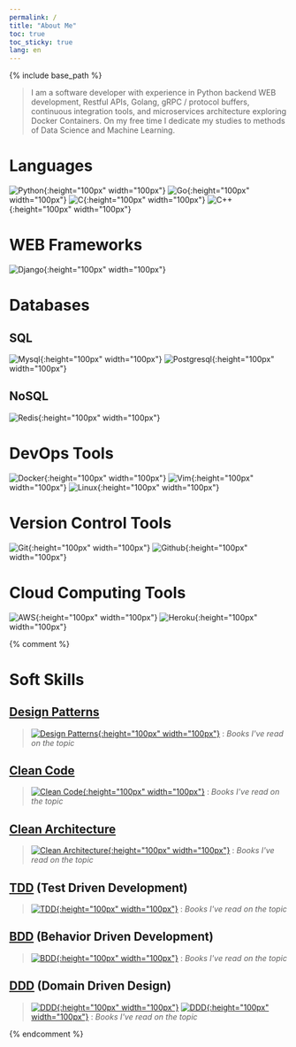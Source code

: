 ```yaml
---
permalink: /
title: "About Me"
toc: true
toc_sticky: true
lang: en
---
```


{% include base_path %}

> I am a software developer with experience in Python backend WEB development, Restful APIs, Golang, gRPC / protocol buffers, continuous integration tools, and microservices architecture exploring Docker Containers. On my free time I dedicate my studies to methods of Data Science and Machine Learning.

# Languages

![Python]({{base_path}}/images/devicons/python/python-original.svg){:height="100px" width="100px"}
![Go]({{base_path}}/images/devicons/go/go-original.svg){:height="100px" width="100px"}
![C]({{base_path}}/images/devicons/c/c-original.svg){:height="100px" width="100px"}
![C++]({{base_path}}/images/devicons/cplusplus/cplusplus-original.svg){:height="100px" width="100px"}

# WEB Frameworks
![Django]({{base_path}}/images/devicons/django/django-original.svg){:height="100px" width="100px"}

# Databases

## SQL
![Mysql]({{base_path}}/images/devicons/mysql/mysql-original-wordmark.svg){:height="100px" width="100px"}
![Postgresql]({{base_path}}/images/devicons/postgresql/postgresql-original-wordmark.svg){:height="100px" width="100px"}

## NoSQL
![Redis]({{base_path}}/images/devicons/redis/redis-original-wordmark.svg){:height="100px" width="100px"}

# DevOps Tools
![Docker]({{base_path}}/images/devicons/docker/docker-original-wordmark.svg){:height="100px" width="100px"}
![Vim]({{base_path}}/images/devicons/vim/vim-original.svg){:height="100px" width="100px"}
![Linux]({{base_path}}/images/devicons/linux/linux-original.svg){:height="100px" width="100px"}

# Version Control Tools
![Git]({{base_path}}/images/devicons/git/git-original-wordmark.svg){:height="100px" width="100px"}
![Github]({{base_path}}/images/devicons/github/github-original-wordmark.svg){:height="100px" width="100px"}

# Cloud Computing Tools
![AWS]({{base_path}}/images/devicons/amazonwebservices/amazonwebservices-original-wordmark.svg){:height="100px" width="100px"}
![Heroku]({{base_path}}/images/devicons/heroku/heroku-original-wordmark.svg){:height="100px" width="100px"}

{% comment %}

# Soft Skills

## [Design Patterns]({{base_path}}/tags/#design-patterns)

> [![Design Patterns](https://refactoring.guru/images/patterns/book/web-cover-en.png){:height="100px" width="100px"}](https://refactoring.guru/design-patterns/book/)
: <i class="fa fa-book" ></i> _Books I've read on the topic_

## [Clean Code]({{base_path}}/tags/#clean-code)

> [![Clean Code](https://m.media-amazon.com/images/I/41SH-SvWPxL.jpg){:height="100px" width="100px"}](https://www.amazon.com.br/dp/B001GSTOAM/)
: <i class="fa fa-book" ></i> _Books I've read on the topic_

## [Clean Architecture]({{base_path}}/tags/#clean-architecture)

> [![Clean Architecture](https://m.media-amazon.com/images/I/411csr6Nn0L.jpg){:height="100px" width="100px"}](https://www.amazon.com.br/dp/B075LRM681/)
: <i class="fa fa-book" ></i> _Books I've read on the topic_

## [TDD]({{base_path}}/tags/#tdd) (Test Driven Development)

> [![TDD](https://images-na.ssl-images-amazon.com/images/I/41pO5GqNtzL.jpg){:height="100px" width="100px"}](https://www.amazon.com.br/dp/0321146530/)
: <i class="fa fa-book" ></i> _Books I've read on the topic_

## [BDD]({{base_path}}/tags/#bdd) (Behavior Driven Development)

> [![BDD](https://images-na.ssl-images-amazon.com/images/I/41RBIJYTR-L.jpg){:height="100px" width="100px"}](https://www.amazon.com.br/dp/161729165X)
: <i class="fa fa-book" ></i> _Books I've read on the topic_

## [DDD]({{base_path}}/tags/#ddd) (Domain Driven Design)

> [![DDD](https://m.media-amazon.com/images/I/51OWGtzQLLL.jpg){:height="100px" width="100px"}](https://www.amazon.com.br/dp/B00794TAUG/) [![DDD](https://m.media-amazon.com/images/I/51p16XLhuiL.jpg){:height="100px" width="100px"}](https://www.amazon.com.br/dp/B00BCLEBN8/)
: <i class="fa fa-book" ></i> _Books I've read on the topic_

{% endcomment %}
